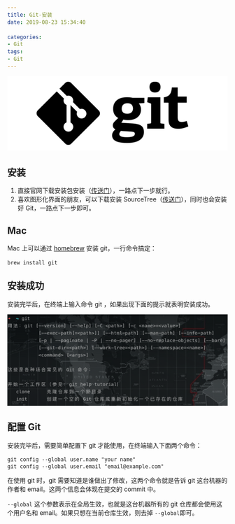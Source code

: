 ```yaml
---
title: Git-安装
date: 2019-08-23 15:34:40

categories:
- Git
tags:
- Git
---
```

![git_logo](https://raw.githubusercontent.com/ChiRenhua/Resource/master/WebImage/Git/git_logo.png)

## 安装

1. 直接官网下载安装包安装（[传送门](https://git-scm.com/downloads)），一路点下一步就行。
2. 喜欢图形化界面的朋友，可以下载安装 SourceTree（[传送门](https://www.sourcetreeapp.com/)），同时也会安装好 Git，一路点下一步即可。

<!-- more -->

## Mac
Mac 上可以通过 [homebrew](https://brew.sh/) 安装 git，一行命令搞定：

``
brew install git
``

## 安装成功
安装完毕后，在终端上输入命令 git ，如果出现下面的提示就表明安装成功。

![git_load_success](https://raw.githubusercontent.com/ChiRenhua/Resource/master/WebImage/Git/git_load_success.png)

## 配置 Git
安装完毕后，需要简单配置下 git 才能使用，在终端输入下面两个命令：

```
git config --global user.name "your name"
git config --global user.email "email@example.com"
```

在使用 git 时，git 需要知道是谁做出了修改，这两个命令就是告诉 git 这台机器的作者和 email。这两个信息会体现在提交的 commit 中。

`--global` 这个参数表示在全局生效，也就是这台机器所有的 git 仓库都会使用这个用户名和 email。如果只想在当前仓库生效，则去掉 `--global`即可。


